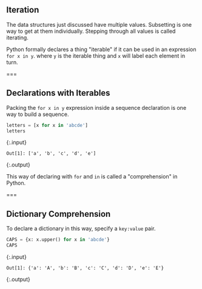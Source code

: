 ---
---

## Iteration

The data structures just discussed have multiple values. Subsetting is
one way to get at them individually. Stepping through all values is
called iterating.

Python formally declares a thing "iterable" if it can be used in an
expression `for x in y`. where `y` is the iterable thing and `x` will
label each element in turn.

===

## Declarations with Iterables

Packing the `for x in y` expression inside a sequence declaration is
one way to build a sequence.


~~~python
letters = [x for x in 'abcde']
letters
~~~
{:.input}
~~~
Out[1]: ['a', 'b', 'c', 'd', 'e']
~~~
{:.output}



This way of declaring with `for` and `in` is called a "comprehension" in Python.

===

## Dictionary Comprehension

To declare a dictionary in this way, specify a `key:value` pair.


~~~python
CAPS = {x: x.upper() for x in 'abcde'}
CAPS
~~~
{:.input}
~~~
Out[1]: {'a': 'A', 'b': 'B', 'c': 'C', 'd': 'D', 'e': 'E'}
~~~
{:.output}


